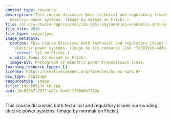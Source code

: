 ```yaml
---
content_type: resource
description: This course discusses both technical and regulatory issues surrounding
  electric power systems. (Image by nmrmak on Flickr.)
file: /ol-ocw-studio-app/courses/ids-505j-engineering-economics-and-regulation-of-the-electric-power-sector-spring-2010/10c039377977e24c9ae0ff0880b7382e_ids-505j10-th.jpg
file_size: 9810
file_type: image/jpeg
image_metadata:
  caption: This course discusses both technical and regulatory issues surrounding
    electric power systems. (Image by {{% resource_link "7e501919-4d7e-47bb-9196-82f133eed2b3"
    "nmrmak" %}} on Flickr.)
  credit: Image by nmrmak on Flickr.
  image-alt: Photograph of electric power transmission lines.
learning_resource_types: []
license: https://creativecommons.org/licenses/by-nc-sa/4.0/
ocw_type: OCWImage
resourcetype: Image
title: ids-505j10-th.jpg
uid: 10c03937-7977-e24c-9ae0-ff0880b7382e
---
```

This course discusses both technical and regulatory issues surrounding electric power systems. (Image by nmrmak on Flickr.)